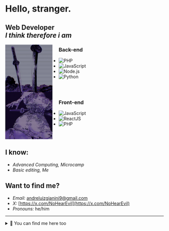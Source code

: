 
# Hello, stranger.

**Web Developer**
<br>
*I think therefore i am*
---

<img align="left" src="https://github.com/Banimaaru/Banimaaru/blob/main/4KGysVwe.jpeg" width="150" style="margin-right: 20px;" />

### Back-end
- ![PHP](https://img.shields.io/badge/-PHP-9B59B6?style=flat&logo=php&logoColor=white)
- ![JavaScript](https://img.shields.io/badge/-JavaScript-9B59B6?style=flat&logo=javascript&logoColor=white)
- ![Node.js](https://img.shields.io/badge/-Node.js-8E44AD?style=flat&logo=node.js&logoColor=white)
- ![Python](https://img.shields.io/badge/-Python-9B59B6?style=flat&logo=python&logoColor=white)

<br clear="left"/>

<img align="left" src="https://github.com/Banimaaru/Banimaaru/blob/main/OHcQXYB5.jpeg" width="150" style="margin-right: 20px;" />

### Front-end
- ![JavaScript](https://img.shields.io/badge/-JavaScript-9B59B6?style=flat&logo=javascript&logoColor=white)
- ![ReactJS](https://img.shields.io/badge/-ReactJS-8E44AD?style=flat&logo=react&logoColor=white)
- ![PHP](https://img.shields.io/badge/-PHP-9B59B6?style=flat&logo=php&logoColor=white)

<br clear="left"/>

## I know:
- *Advanced Computing, Microcamp*
- *Basic editing, Me*

## Want to find me?
- *Email:* [andreluizgianini9@gmail.com](mailto:andreluizgianini9@gmail.com)
- *X:* [https://x.com/NoHearEvil](https://x.com/NoHearEvil)
- *Pronouns:* he/him

---

<details>
  <summary>🔗 You can find me here too</summary>
  <p align="left">
    <a href="https://www.linkedin.com" target="_blank"><img src="https://img.shields.io/badge/-LinkedIn-9B59B6?style=for-the-badge&logo=linkedin&logoColor=white" alt="LinkedIn"/></a>
  </p>
</details>
